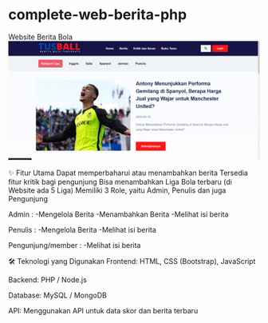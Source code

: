 # complete-web-berita-php
Website Berita Bola
![Gambar Website](public/gambar-berita/webberita.JPG)

✨ Fitur Utama
Dapat memperbaharui atau menambahkan berita
Tersedia fitur kritik bagi pengunjung
Bisa menambahkan Liga Bola terbaru (di Website ada 5 Liga)
Memiliki 3 Role, yaitu Admin, Penulis dan juga Pengunjung

Admin :
-Mengelola Berita
-Menambahkan Berita
-Melihat isi berita 

Penulis :
-Mengelola Berita
-Melihat isi berita

Pengunjung/member :
-Melihat isi berita

🛠 Teknologi yang Digunakan
Frontend: HTML, CSS (Bootstrap), JavaScript

Backend: PHP / Node.js

Database: MySQL / MongoDB

API: Menggunakan API untuk data skor dan berita terbaru
